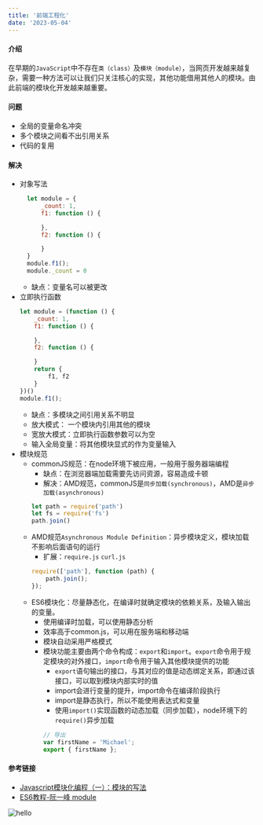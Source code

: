 ```yaml
---
title: '前端工程化'
date: '2023-05-04'
---
```

<!--
 * @Author: xinyue
 * @Date: 2023-05-04 15:12:26
 * @Description: 
-->
#### 介绍
在早期的`JavaScript`中不存在`类（class）`及`模块（module）`，当网页开发越来越复杂，需要一种方法可以让我们只关注核心的实现，其他功能借用其他人的模块。由此前端的模块化开发越来越重要。

#### 问题
+ 全局的变量命名冲突
+ 多个模块之间看不出引用关系
+ 代码的复用

#### 解决
+ 对象写法
  ```javascript
    let module = {
        _count: 1,
        f1: function () {

        },
        f2: function () {

        }
    }
    module.f1();
    module._count = 0
  ```
  + 缺点：变量名可以被更改
+ 立即执行函数
    ```javascript
    let module = (function () {
        _count: 1,
        f1: function () {

        },
        f2: function () {

        }
        return {
            f1, f2
        }
    })()
    module.f1();
  ```
  + 缺点：多模块之间引用关系不明显
  + 放大模式： 一个模块内引用其他的模块
  + 宽放大模式：立即执行函数参数可以为空
  + 输入全局变量：将其他模块显式的作为变量输入
+ 模块规范
  + commonJS规范：在node环境下被应用，一般用于服务器端编程
    + 缺点：在浏览器端加载需要先访问资源，容易造成卡顿
    + 解决：AMD规范，commonJS是`同步加载(synchronous)`，AMD是`异步加载(asynchronous)`
    ```javascript
    let path = require('path')
    let fs = require('fs')
    path.join()
    ```
  + AMD规范`Asynchronous Module Definition`：异步模块定义，模块加载不影响后面语句的运行
    + 扩展：`require.js` `curl.js`
    ```javascript
    require(['path'], function (path) {
        path.join();
    });
    ```
   + ES6模块化：尽量静态化，在编译时就确定模块的依赖关系，及输入输出的变量。
     + 使用编译时加载，可以使用静态分析
     + 效率高于common.js，可以用在服务端和移动端
     + 模块自动采用严格模式
     + 模块功能主要由两个命令构成：`export`和`import`。`export`命令用于规定模块的对外接口，`import`命令用于输入其他模块提供的功能
       + `export`语句输出的接口，与其对应的值是动态绑定关系，即通过该接口，可以取到模块内部实时的值
       + import会进行变量的提升，import命令在编译阶段执行
       + import是静态执行，所以不能使用表达式和变量
       + 使用`import()`实现函数的动态加载（同步加载），node环境下的`require()`异步加载
        ```javascript
        // 导出
        var firstName = 'Michael';
        export { firstName };

        ```
#### 参考链接
+ [Javascript模块化编程（一）：模块的写法](https://www.ruanyifeng.com/blog/2012/10/javascript_module.html)
+ [ES6教程-阮一峰 module](https://es6.ruanyifeng.com/#docs/module)

![hello](../public/images/profile.jpg)